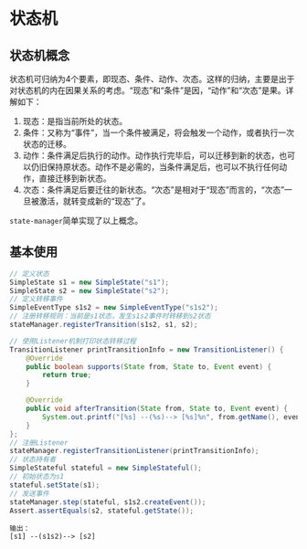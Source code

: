 # 状态机
## 状态机概念
状态机可归纳为4个要素，即现态、条件、动作、次态。这样的归纳，主要是出于对状态机的内在因果关系的考虑。“现态”和“条件”是因，“动作”和“次态”是果。详解如下：
1. 现态：是指当前所处的状态。
2. 条件：又称为“事件”，当一个条件被满足，将会触发一个动作，或者执行一次状态的迁移。
2. 动作：条件满足后执行的动作。动作执行完毕后，可以迁移到新的状态，也可以仍旧保持原状态。动作不是必需的，当条件满足后，也可以不执行任何动作，直接迁移到新状态。
4. 次态：条件满足后要迁往的新状态。“次态”是相对于“现态”而言的，“次态”一旦被激活，就转变成新的“现态”了。

`state-manager`简单实现了以上概念。
## 基本使用
```java
// 定义状态
SimpleState s1 = new SimpleState("s1");
SimpleState s2 = new SimpleState("s2");
// 定义转移事件
SimpleEventType s1s2 = new SimpleEventType("s1s2");
// 注册转移规则：当前是s1状态，发生s1s2事件时转移到s2状态
stateManager.registerTransition(s1s2, s1, s2);

// 使用Listener机制打印状态转移过程
TransitionListener printTransitionInfo = new TransitionListener() {
    @Override
    public boolean supports(State from, State to, Event event) {
        return true;
    }

    @Override
    public void afterTransition(State from, State to, Event event) {
        System.out.printf("[%s] --(%s)--> [%s]%n", from.getName(), event.getEventType().getName(), to.getName());
    }
};
// 注册Listener
stateManager.registerTransitionListener(printTransitionInfo);
// 状态持有者
SimpleStateful stateful = new SimpleStateful();
// 初始状态为s1
stateful.setState(s1);
// 发送事件
stateManager.step(stateful, s1s2.createEvent());
Assert.assertEquals(s2, stateful.getState());
```
```text
输出：
[s1] --(s1s2)--> [s2]
```